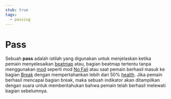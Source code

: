 ```yaml
---
stub: true
tags:
  - passing
---
```


# Pass

Sebuah **pass** adalah istilah yang digunakan untuk menjelaskan ketika pemain menyelesaikan [beatmap](/wiki/Beatmap) atau, bagian beatmap tertentu tanpa menggunakan [mod](/wiki/Game_modifier) seperti mod [No Fail](/wiki/Game_modifier/No_Fail) atau saat pemain berhasil masuk ke bagian [Break](/wiki/Beatmap/Break) dengan mempertahankan lebih dari 50% [health](/wiki/Beatmapping/Health). Jika pemain berhasil mencapai bagian break, maka sebuah indikator akan ditampilkan dengan suara untuk memberitahukan bahwa pemain telah berhasil melewati bagian sebelumnya.
